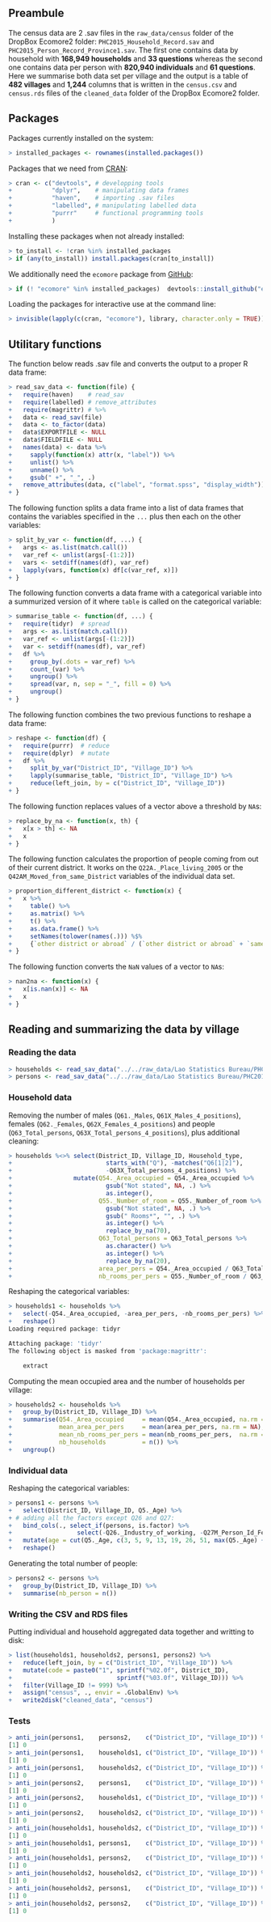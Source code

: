 
<!--
IMAGES:
Insert them with: ![alt text](image.png)
You can also resize them if needed: convert image.png -resize 50% image.png
If you want to center the image, go through HTML code:
<div style="text-align:center"><img src ="image.png"/></div>

REFERENCES:
For references: Put all the bibTeX references in the file "references.bib"
in the current folder and cite the references as @key or [@key] in the text.
Uncomment the bibliography field in the above header and put a "References"
title wherever you want to display the reference list.
-->
Preambule
---------

The census data are 2 .sav files in the `raw_data/census` folder of the DropBox Ecomore2 folder: `PHC2015_Household_Record.sav` and `PHC2015_Person_Record_Province1.sav`. The first one contains data by household with **168,949 households** and **33 questions** whereas the second one contains data per person with **820,940 individuals** and **61 questions**. Here we summarise both data set per village and the output is a table of **482 villages** and **1,244** columns that is written in the `census.csv` and `census.rds` files of the `cleaned_data` folder of the DropBox Ecomore2 folder.

Packages
--------

Packages currently installed on the system:

``` r
> installed_packages <- rownames(installed.packages())
```

Packages that we need from [CRAN](https://cran.r-project.org):

``` r
> cran <- c("devtools", # developping tools
+           "dplyr",    # manipulating data frames
+           "haven",    # importing .sav files
+           "labelled", # manipulating labelled data
+           "purrr"     # functional programming tools
+           )
```

Installing these packages when not already installed:

``` r
> to_install <- !cran %in% installed_packages
> if (any(to_install)) install.packages(cran[to_install])
```

We additionally need the `ecomore` package from [GitHub](https://github.com/ecomore2/ecomore):

``` r
> if (! "ecomore" %in% installed_packages)  devtools::install_github("ecomore2/ecomore")
```

Loading the packages for interactive use at the command line:

``` r
> invisible(lapply(c(cran, "ecomore"), library, character.only = TRUE))
```

Utilitary functions
-------------------

The function below reads .sav file and converts the output to a proper R data frame:

``` r
> read_sav_data <- function(file) {
+   require(haven)    # read_sav
+   require(labelled) # remove_attributes
+   require(magrittr) # %>% 
+   data <- read_sav(file)
+   data <- to_factor(data)
+   data$EXPORTFILE <- NULL
+   data$FIELDFILE <- NULL
+   names(data) <- data %>%
+     sapply(function(x) attr(x, "label")) %>%
+     unlist() %>%
+     unname() %>%
+     gsub(" +", "_", .)
+   remove_attributes(data, c("label", "format.spss", "display_width"))
+ }
```

The following function splits a data frame into a list of data frames that contains the variables specified in the `...` plus then each on the other variables:

``` r
> split_by_var <- function(df, ...) {
+   args <- as.list(match.call())
+   var_ref <- unlist(args[-(1:2)])
+   vars <- setdiff(names(df), var_ref)
+   lapply(vars, function(x) df[c(var_ref, x)])
+ }
```

The following function converts a data frame with a categorical variable into a summurized version of it where `table` is called on the categorical variable:

``` r
> summarise_table <- function(df, ...) {
+   require(tidyr)  # spread
+   args <- as.list(match.call())
+   var_ref <- unlist(args[-(1:2)])
+   var <- setdiff(names(df), var_ref)
+   df %>%
+     group_by(.dots = var_ref) %>%
+     count_(var) %>%
+     ungroup() %>%
+     spread(var, n, sep = "_", fill = 0) %>% 
+     ungroup()
+ }
```

The following function combines the two previous functions to reshape a data frame:

``` r
> reshape <- function(df) {
+   require(purrr)  # reduce
+   require(dplyr)  # mutate
+   df %>%
+     split_by_var("District_ID", "Village_ID") %>%
+     lapply(summarise_table, "District_ID", "Village_ID") %>% 
+     reduce(left_join, by = c("District_ID", "Village_ID"))
+ }
```

The following function replaces values of a vector above a threshold by `NA`s:

``` r
> replace_by_na <- function(x, th) {
+   x[x > th] <- NA
+   x
+ }
```

The following function calculates the proportion of people coming from out of their current district. It works on the `Q22A._Place_living_2005` or the `Q42AM_Moved_from_same_District` variables of the individual data set.

``` r
> proportion_different_district <- function(x) {
+   x %>% 
+     table() %>%
+     as.matrix() %>%
+     t() %>%
+     as.data.frame() %>% 
+     setNames(tolower(names(.))) %$% 
+     {`other district or abroad` / (`other district or abroad` + `same district`)}
+ }
```

The following function converts the `NaN` values of a vector to `NA`s:

``` r
> nan2na <- function(x) {
+   x[is.nan(x)] <- NA
+   x
+ }
```

Reading and summarizing the data by village
-------------------------------------------

### Reading the data

``` r
> households <- read_sav_data("../../raw_data/Lao Statistics Bureau/PHC2015_Household_Record.sav")
> persons <- read_sav_data("../../raw_data/Lao Statistics Bureau/PHC2015_Person_Record_Province1.sav")
```

### Household data

Removing the number of males (`Q61._Males`, `Q61X_Males_4_positions`), females (`Q62._Females`, `Q62X_Females_4_positions`) and people (`Q63_Total_persons`, `Q63X_Total_persons_4_positions`), plus additional cleaning:

``` r
> households %<>% select(District_ID, Village_ID, Household_type,
+                          starts_with("Q"), -matches("Q6[1|2]"),
+                          -Q63X_Total_persons_4_positions) %>%
+                 mutate(Q54._Area_occupied = Q54._Area_occupied %>% 
+                          gsub("Not stated", NA, .) %>% 
+                          as.integer(),
+                        Q55._Number_of_room = Q55._Number_of_room %>% 
+                          gsub("Not stated", NA, .) %>% 
+                          gsub(" Rooms*", "", .) %>% 
+                          as.integer() %>% 
+                          replace_by_na(70),
+                        Q63_Total_persons = Q63_Total_persons %>% 
+                          as.character() %>% 
+                          as.integer() %>% 
+                          replace_by_na(20),
+                        area_per_pers = Q54._Area_occupied / Q63_Total_persons,
+                        nb_rooms_per_pers = Q55._Number_of_room / Q63_Total_persons)
```

Reshaping the categorical variables:

``` r
> households1 <- households %>% 
+   select(-Q54._Area_occupied, -area_per_pers, -nb_rooms_per_pers) %>% 
+   reshape()
Loading required package: tidyr

Attaching package: 'tidyr'
The following object is masked from 'package:magrittr':

    extract
```

Computing the mean occupied area and the number of households per village:

``` r
> households2 <- households %>%
+   group_by(District_ID, Village_ID) %>% 
+   summarise(Q54._Area_occupied     = mean(Q54._Area_occupied, na.rm = NA),
+             mean_area_per_pers     = mean(area_per_pers, na.rm = NA),
+             mean_nb_rooms_per_pers = mean(nb_rooms_per_pers,  na.rm = NA),
+             nb_households          = n()) %>% 
+   ungroup()
```

### Individual data

Reshaping the categorical variables:

``` r
> persons1 <- persons %>%
+   select(District_ID, Village_ID, Q5._Age) %>%
+ # adding all the factors except Q26 and Q27:
+   bind_cols(., select_if(persons, is.factor) %>%
+                  select(-Q26._Industry_of_working, -Q27M_Person_Id_Fertility)) %>%
+   mutate(age = cut(Q5._Age, c(3, 5, 9, 13, 19, 26, 51, max(Q5._Age) + 1), right = FALSE)) %>%
+   reshape()
```

Generating the total number of people:

``` r
> persons2 <- persons %>%
+   group_by(District_ID, Village_ID) %>% 
+   summarise(nb_person = n())
```

### Writing the CSV and RDS files

Putting individual and household aggregated data together and writting to disk:

``` r
> list(households1, households2, persons1, persons2) %>% 
+   reduce(left_join, by = c("District_ID", "Village_ID")) %>%
+   mutate(code = paste0("1", sprintf("%02.0f", District_ID),
+                             sprintf("%03.0f", Village_ID))) %>% 
+   filter(Village_ID != 999) %>% 
+   assign("census", ., envir = .GlobalEnv) %>% 
+   write2disk("cleaned_data", "census")
```

### Tests

``` r
> anti_join(persons1,    persons2,    c("District_ID", "Village_ID")) %>% nrow()
[1] 0
> anti_join(persons1,    households1, c("District_ID", "Village_ID")) %>% nrow()
[1] 0
> anti_join(persons1,    households2, c("District_ID", "Village_ID")) %>% nrow()
[1] 0
> anti_join(persons2,    persons1,    c("District_ID", "Village_ID")) %>% nrow()
[1] 0
> anti_join(persons2,    households1, c("District_ID", "Village_ID")) %>% nrow()
[1] 0
> anti_join(persons2,    households2, c("District_ID", "Village_ID")) %>% nrow()
[1] 0
> anti_join(households1, households2, c("District_ID", "Village_ID")) %>% nrow()
[1] 0
> anti_join(households1, persons1,    c("District_ID", "Village_ID")) %>% nrow()
[1] 0
> anti_join(households1, persons2,    c("District_ID", "Village_ID")) %>% nrow()
[1] 0
> anti_join(households2, households2, c("District_ID", "Village_ID")) %>% nrow()
[1] 0
> anti_join(households2, persons1,    c("District_ID", "Village_ID")) %>% nrow()
[1] 0
> anti_join(households2, persons2,    c("District_ID", "Village_ID")) %>% nrow()
[1] 0
```
